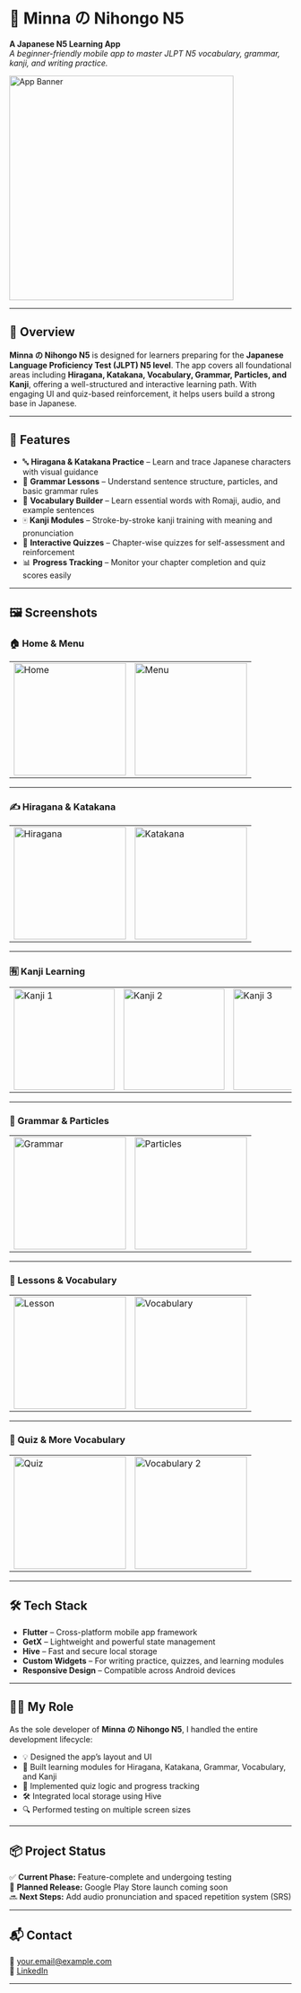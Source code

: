 # 📘 Minna の Nihongo N5

**A Japanese N5 Learning App**  
_A beginner-friendly mobile app to master JLPT N5 vocabulary, grammar, kanji, and writing practice._

<img src="assets/images/menu.png" alt="App Banner" width="400"/>

---

## 📱 Overview

**Minna の Nihongo N5** is designed for learners preparing for the **Japanese Language Proficiency Test (JLPT) N5 level**. The app covers all foundational areas including **Hiragana, Katakana, Vocabulary, Grammar, Particles, and Kanji**, offering a well-structured and interactive learning path. With engaging UI and quiz-based reinforcement, it helps users build a strong base in Japanese.

---

## 🚀 Features

- 🔤 **Hiragana & Katakana Practice** – Learn and trace Japanese characters with visual guidance
- 📘 **Grammar Lessons** – Understand sentence structure, particles, and basic grammar rules
- 🧠 **Vocabulary Builder** – Learn essential words with Romaji, audio, and example sentences
- 🀄 **Kanji Modules** – Stroke-by-stroke kanji training with meaning and pronunciation
- 🎯 **Interactive Quizzes** – Chapter-wise quizzes for self-assessment and reinforcement
- 📊 **Progress Tracking** – Monitor your chapter completion and quiz scores easily

---

## 🖼️ Screenshots

### 🏠 Home & Menu

<table>
  <tr>
    <td><img src="assets/images/home.png" alt="Home" width="200"/></td>
    <td><img src="assets/images/menu.png" alt="Menu" width="200"/></td>
  </tr>
</table>

---

### ✍️ Hiragana & Katakana

<table>
  <tr>
    <td><img src="assets/images/hiragana.png" alt="Hiragana" width="200"/></td>
    <td><img src="assets/images/katakana.png" alt="Katakana" width="200"/></td>
  </tr>
</table>

---

### 🈶 Kanji Learning

<table>
  <tr>
    <td><img src="assets/images/kanji.png" alt="Kanji 1" width="180"/></td>
    <td><img src="assets/images/kanji2.png" alt="Kanji 2" width="180"/></td>
    <td><img src="assets/images/kanji3.png" alt="Kanji 3" width="180"/></td>
  </tr>
</table>

---

### 📘 Grammar & Particles

<table>
  <tr>
    <td><img src="assets/images/grammar.png" alt="Grammar" width="200"/></td>
    <td><img src="assets/images/particles.png" alt="Particles" width="200"/></td>
  </tr>
</table>

---

### 🧠 Lessons & Vocabulary

<table>
  <tr>
    <td><img src="assets/images/lesson.png" alt="Lesson" width="200"/></td>
    <td><img src="assets/images/vocabulary.png" alt="Vocabulary" width="200"/></td>
  </tr>
</table>

---

### 📖 Quiz & More Vocabulary

<table>
  <tr>
    <td><img src="assets/images/quiz.png" alt="Quiz" width="200"/></td>
    <td><img src="assets/images/vocabulary2.png" alt="Vocabulary 2" width="200"/></td>
  </tr>
</table>

---

## 🛠️ Tech Stack

- **Flutter** – Cross-platform mobile app framework
- **GetX** – Lightweight and powerful state management
- **Hive** – Fast and secure local storage
- **Custom Widgets** – For writing practice, quizzes, and learning modules
- **Responsive Design** – Compatible across Android devices

---

## 👨‍💻 My Role

As the sole developer of **Minna の Nihongo N5**, I handled the entire development lifecycle:

- 💡 Designed the app’s layout and UI
- 🧩 Built learning modules for Hiragana, Katakana, Grammar, Vocabulary, and Kanji
- 🧠 Implemented quiz logic and progress tracking
- 🛠️ Integrated local storage using Hive
- 🔍 Performed testing on multiple screen sizes

---

## 📦 Project Status

✅ **Current Phase:** Feature-complete and undergoing testing  
🚀 **Planned Release:** Google Play Store launch coming soon  
🔜 **Next Steps:** Add audio pronunciation and spaced repetition system (SRS)

---

## 📬 Contact

📧 your.email@example.com  
🔗 [LinkedIn](https://www.linkedin.com/in/pranto-mondal-1a1307156/)

---

